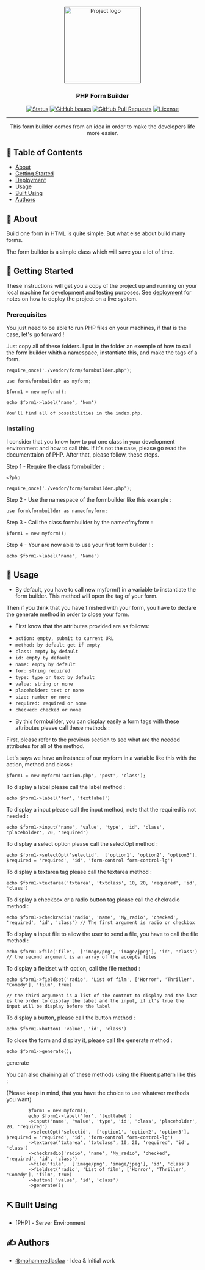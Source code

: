 <p align="center">
  <a href="" rel="noopener">
 <img width=200px height=200px src="https://i.imgur.com/6wj0hh6.jpg" alt="Project logo"></a>
</p>

<h3 align="center">PHP Form Builder</h3>

<div align="center">

[![Status](https://img.shields.io/badge/status-active-success.svg)]()
[![GitHub Issues](https://img.shields.io/github/issues/kylelobo/The-Documentation-Compendium.svg)](https://github.com/kylelobo/The-Documentation-Compendium/issues)
[![GitHub Pull Requests](https://img.shields.io/github/issues-pr/kylelobo/The-Documentation-Compendium.svg)](https://github.com/kylelobo/The-Documentation-Compendium/pulls)
[![License](https://img.shields.io/badge/license-MIT-blue.svg)](/LICENSE)

</div>

---

<p align="center"> This form builder comes from an idea in order to make the developers life more easier.
    <br> 
</p>

## 📝 Table of Contents

- [About](#about)
- [Getting Started](#getting_started)
- [Deployment](#deployment)
- [Usage](#usage)
- [Built Using](#built_using)
- [Authors](#authors)

## 🧐 About <a name = "about"></a>

Build one form in HTML is quite simple. But what else about build many forms.

The form builder is a simple class which will save you a lot of time.

## 🏁 Getting Started <a name = "getting_started"></a>

These instructions will get you a copy of the project up and running on your local machine for development and testing purposes. See [deployment](#deployment) for notes on how to deploy the project on a live system.

### Prerequisites

You just need to be able to run PHP files on your machines, if that is the case, let's go forward !

Just copy all of these folders. I put in the folder an exemple of how to call the form builder whith a namespace, instantiate this, and make the tags of a form.

```
require_once('./vendor/form/formbuilder.php');

use form\formbuilder as myform;

$form1 = new myform();

echo $form1->label('name', 'Nom')

You'll find all of possibilities in the index.php.
```

### Installing

I consider that you know how to put one class in your development environment and how to call this. If it's not the case, please go read the documenttaion of PHP. After that, please follow, these steps.

Step 1 - Require the class formbuilder :

```
<?php

require_once('./vendor/form/formbuilder.php');

```

Step 2 - Use the namespace of the formbuilder like this example :

```
use form\formbuilder as nameofmyform;

```

Step 3 - Call the class formbuilder by the nameofmyform :

```
$form1 = new myform();

```

Step 4 - Your are now able to use your first form builder ! :

```
echo $form1->label('name', 'Name')

```

## 🎈 Usage <a name="usage"></a>

- By default, you have to call new myform() in a variable to instantiate the form builder. This method will open the tag of your form.

Then if you think that you have finished with your form, you have to declare the generate method in order to close your form.

- First know that the attributes provided are as follows:

* `action: empty, submit to current URL`
* `method: by default get if empty`
* `class: empty by default`
* `id: empty by default`
* `name: empty by default`
* `for: string required`
* `type: type or text by default`
* `value: string or none`
* `placeholder: text or none`
* `size: number or none`
* `required: required or none`
* `checked: checked or none`

- By this formbuilder, you can display easily a form tags with these attributes please call these methods :

First, please refer to the previous section to see what are the needed attributes for all of the method.

Let's says we have an instance of our myform in a variable like this with the action, method and class :

```
$form1 = new myform('action.php', 'post', 'class');

```

To display a label please call the label method :

```
echo $form1->label('for', 'textlabel')

```

To display a input please call the input method, note that the required is not needed :

```
echo $form1->input('name', 'value', 'type', 'id', 'class', 'placeholder', 20, 'required')

```

To display a select option please call the selectOpt method :

```
echo $form1->selectOpt('selectid',  ['option1', 'option2', 'option3'], $required = 'required', 'id', 'form-control form-control-lg')

```

To display a textarea tag please call the textarea method :

```
echo $form1->textarea('txtarea', 'txtclass', 10, 20, 'required', 'id', 'class')

```

To display a checkbox or a radio button tag please call the chekradio method :

```
echo $form1->checkradio('radio', 'name', 'My_radio', 'checked', 'required', 'id', 'class') // The first argument is radio or checkbox

```

To display a input file to allow the user to send a file, you have to call the file method :

```
echo $form1->file('file',  ['image/png', 'image/jpeg'], 'id', 'class') // the second argument is an array of the accepts files

```

To display a fieldset with option, call the file method :

```
echo $form1->fieldset('radio', 'List of film', ['Horror', 'Thriller', 'Comedy'], 'film', true)

// the third argument is a list of the content to display and the last is the order to display the label and the input, if it's true the input will be display before the label

```

To display a button, please call the button method :

```
echo $form1->button( 'value', 'id', 'class')

```

To close the form and display it, please call the generate method :

```
echo $form1->generate();

```

generate

You can also chaining all of these methods using the Fluent pattern like this :

(Please keep in mind, that you have the choice to use whatever methods you want)

```
        $form1 = new myform();
        echo $form1->label('for', 'textlabel')
        ->input('name', 'value', 'type', 'id', 'class', 'placeholder', 20, 'required')
        ->selectOpt('selectid',  ['option1', 'option2', 'option3'], $required = 'required', 'id', 'form-control form-control-lg')
        ->textarea('txtarea', 'txtclass', 10, 20, 'required', 'id', 'class')
        ->checkradio('radio', 'name', 'My_radio', 'checked', 'required', 'id', 'class')
        ->file('file',  ['image/png', 'image/jpeg'], 'id', 'class')
        ->fieldset('radio', 'List of film', ['Horror', 'Thriller', 'Comedy'], 'film', true)
        ->button( 'value', 'id', 'class')
        ->generate();
```

## ⛏️ Built Using <a name = "built_using"></a>

- [PHP] - Server Environment

## ✍️ Authors <a name = "authors"></a>

- [@mohammedlaslaa](https://github.com/mohammedlaslaa) - Idea & Initial work
